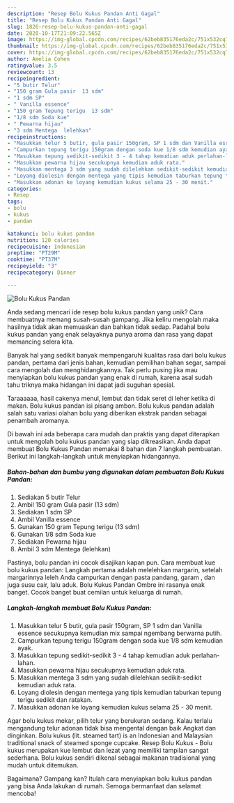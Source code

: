 ```yaml
---
description: "Resep Bolu Kukus Pandan Anti Gagal"
title: "Resep Bolu Kukus Pandan Anti Gagal"
slug: 1826-resep-bolu-kukus-pandan-anti-gagal
date: 2020-10-17T21:09:22.565Z
image: https://img-global.cpcdn.com/recipes/62beb835176eda2c/751x532cq70/bolu-kukus-pandan-foto-resep-utama.jpg
thumbnail: https://img-global.cpcdn.com/recipes/62beb835176eda2c/751x532cq70/bolu-kukus-pandan-foto-resep-utama.jpg
cover: https://img-global.cpcdn.com/recipes/62beb835176eda2c/751x532cq70/bolu-kukus-pandan-foto-resep-utama.jpg
author: Amelia Cohen
ratingvalue: 3.5
reviewcount: 13
recipeingredient:
- "5 butir Telur"
- "150 gram Gula pasir  13 sdm"
- "1 sdm SP"
- " Vanilla essence"
- "150 gram Tepung terigu  13 sdm"
- "1/8 sdm Soda kue"
- " Pewarna hijau"
- "3 sdm Mentega  lelehkan"
recipeinstructions:
- "Masukkan telur 5 butir, gula pasir 150gram, SP 1 sdm dan Vanilla essence secukupnya kemudian mix sampai ngembang berwarna putih."
- "Campurkan tepung terigu 150gram dengan soda kue 1/8 sdm kemudian ayak."
- "Masukkan tepung sedikit-sedikit 3 - 4 tahap kemudian aduk perlahan-lahan."
- "Masukkan pewarna hijau secukupnya kemudian aduk rata."
- "Masukkan mentega 3 sdm yang sudah dilelehkan sedikit-sedikit kemudian aduk rata."
- "Loyang diolesin dengan mentega yang tipis kemudian taburkan tepung terigu sedikit dan ratakan."
- "Masukkan adonan ke loyang kemudian kukus selama 25 - 30 menit."
categories:
- Resep
tags:
- bolu
- kukus
- pandan

katakunci: bolu kukus pandan 
nutrition: 120 calories
recipecuisine: Indonesian
preptime: "PT29M"
cooktime: "PT37M"
recipeyield: "3"
recipecategory: Dinner

---
```



![Bolu Kukus Pandan](https://img-global.cpcdn.com/recipes/62beb835176eda2c/751x532cq70/bolu-kukus-pandan-foto-resep-utama.jpg)

Anda sedang mencari ide resep bolu kukus pandan yang unik? Cara membuatnya memang susah-susah gampang. Jika keliru mengolah maka hasilnya tidak akan memuaskan dan bahkan tidak sedap. Padahal bolu kukus pandan yang enak selayaknya punya aroma dan rasa yang dapat memancing selera kita.

Banyak hal yang sedikit banyak mempengaruhi kualitas rasa dari bolu kukus pandan, pertama dari jenis bahan, kemudian pemilihan bahan segar, sampai cara mengolah dan menghidangkannya. Tak perlu pusing jika mau menyiapkan bolu kukus pandan yang enak di rumah, karena asal sudah tahu triknya maka hidangan ini dapat jadi suguhan spesial.

Taraaaaaa, hasil cakenya menul, lembut dan tidak seret di leher ketika di makan. Bolu kukus pandan isi pisang ambon. Bolu kukus pandan adalah salah satu variasi olahan bolu yang diberikan ekstrak pandan sebagai penambah aromanya.


Di bawah ini ada beberapa cara mudah dan praktis yang dapat diterapkan untuk mengolah bolu kukus pandan yang siap dikreasikan. Anda dapat membuat Bolu Kukus Pandan memakai 8 bahan dan 7 langkah pembuatan. Berikut ini langkah-langkah untuk menyiapkan hidangannya.

<!--inarticleads1-->

##### Bahan-bahan dan bumbu yang digunakan dalam pembuatan Bolu Kukus Pandan:

1. Sediakan 5 butir Telur
1. Ambil 150 gram Gula pasir  (13 sdm)
1. Sediakan 1 sdm SP
1. Ambil  Vanilla essence
1. Gunakan 150 gram Tepung terigu  (13 sdm)
1. Gunakan 1/8 sdm Soda kue
1. Sediakan  Pewarna hijau
1. Ambil 3 sdm Mentega  (lelehkan)


Pastinya, bolu pandan ini cocok disajikan kapan pun. Cara membuat kue bolu kukus pandan: Langkah pertama adalah melelehkan margarin, setelah margarinnya leleh Anda campurkan dengan pasta pandang, garam , dan juga susu cair, lalu aduk. Bolu Kukus Pandan Ombre ini rasanya enak banget. Cocok banget buat cemilan untuk keluarga di rumah. 

<!--inarticleads2-->

##### Langkah-langkah membuat Bolu Kukus Pandan:

1. Masukkan telur 5 butir, gula pasir 150gram, SP 1 sdm dan Vanilla essence secukupnya kemudian mix sampai ngembang berwarna putih.
1. Campurkan tepung terigu 150gram dengan soda kue 1/8 sdm kemudian ayak.
1. Masukkan tepung sedikit-sedikit 3 - 4 tahap kemudian aduk perlahan-lahan.
1. Masukkan pewarna hijau secukupnya kemudian aduk rata.
1. Masukkan mentega 3 sdm yang sudah dilelehkan sedikit-sedikit kemudian aduk rata.
1. Loyang diolesin dengan mentega yang tipis kemudian taburkan tepung terigu sedikit dan ratakan.
1. Masukkan adonan ke loyang kemudian kukus selama 25 - 30 menit.


Agar bolu kukus mekar, pilih telur yang berukuran sedang. Kalau terlalu mengandung telur adonan tidak bisa mengental dengan baik Angkat dan dinginkan. Bolu kukus (lit. steamed tart) is an Indonesian and Malaysian traditional snack of steamed sponge cupcake. Resep Bolu Kukus - Bolu kukus merupakan kue lembut dan lezat yang memiliki tampilan sangat sederhana. Bolu kukus sendiri dikenal sebagai makanan tradisional yang mudah untuk ditemukan. 

Bagaimana? Gampang kan? Itulah cara menyiapkan bolu kukus pandan yang bisa Anda lakukan di rumah. Semoga bermanfaat dan selamat mencoba!
